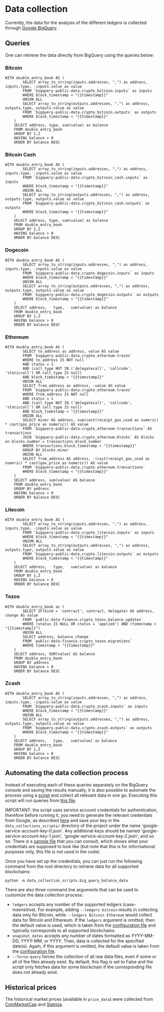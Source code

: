 # Data collection

Currently, the data for the analysis of the different ledgers is collected through 
[Google BigQuery](https://console.cloud.google.com/bigquery) .


## Queries

One can retrieve the data directly from BigQuery using the queries below:

### Bitcoin

```
WITH double_entry_book AS (
        SELECT array_to_string(inputs.addresses, ",") as address, inputs.type, -inputs.value as value
        FROM `bigquery-public-data.crypto_bitcoin.inputs` as inputs
        WHERE block_timestamp < "{{timestamp}}"
        UNION ALL
        SELECT array_to_string(outputs.addresses, ",") as address, outputs.type, outputs.value as value
        FROM `bigquery-public-data.crypto_bitcoin.outputs` as outputs
        WHERE block_timestamp < "{{timestamp}}"
    )
    SELECT address, type, sum(value) as balance
    FROM double_entry_book
    GROUP BY 1,2
    HAVING balance > 0
    ORDER BY balance DESC
```

### Bitcoin Cash

```
WITH double_entry_book AS (
        SELECT array_to_string(inputs.addresses, ",") as address, inputs.type, -inputs.value as value
        FROM `bigquery-public-data.crypto_bitcoin_cash.inputs` as inputs
        WHERE block_timestamp < "{{timestamp}}"
        UNION ALL
        SELECT array_to_string(outputs.addresses, ",") as address, outputs.type, outputs.value as value
        FROM `bigquery-public-data.crypto_bitcoin_cash.outputs` as outputs
        WHERE block_timestamp < "{{timestamp}}"
    )
    SELECT address, type, sum(value) as balance
    FROM double_entry_book
    GROUP BY 1,2
    HAVING balance > 0
    ORDER BY balance DESC
```

### Dogecoin

```
WITH double_entry_book AS (
        SELECT array_to_string(inputs.addresses, ",") as address, inputs.type, -inputs.value as value
        FROM `bigquery-public-data.crypto_dogecoin.inputs` as inputs
        WHERE block_timestamp < "{{timestamp}}"
        UNION ALL
        SELECT array_to_string(outputs.addresses, ",") as address, outputs.type, outputs.value as value
        FROM `bigquery-public-data.crypto_dogecoin.outputs` as outputs
        WHERE block_timestamp < "{{timestamp}}"
    )
    SELECT address,   type,   sum(value) as balance
    FROM double_entry_book
    GROUP BY 1,2
    HAVING balance > 0
    ORDER BY balance DESC
```

### Ethereum

```
WITH double_entry_book AS (
        SELECT to_address as address, value AS value
        FROM `bigquery-public-data.crypto_ethereum.traces`
        WHERE to_address IS NOT null
        AND status = 1
        AND (call_type NOT IN ('delegatecall', 'callcode', 'staticcall') OR call_type IS null)
        AND block_timestamp < "{{timestamp}}"
        UNION ALL
        SELECT from_address as address, -value AS value
        FROM `bigquery-public-data.crypto_ethereum.traces`
        WHERE from_address IS NOT null
        AND status = 1
        AND (call_type NOT IN ('delegatecall', 'callcode', 'staticcall') OR call_type IS null)
        AND block_timestamp < "{{timestamp}}"
        UNION ALL
        SELECT miner AS address, sum(cast(receipt_gas_used as numeric) * cast(gas_price as numeric)) AS value
        FROM `bigquery-public-data.crypto_ethereum.transactions` AS transactions
        JOIN `bigquery-public-data.crypto_ethereum.blocks` AS blocks on blocks.number = transactions.block_number
        WHERE transactions.block_timestamp < "{{timestamp}}"
        GROUP BY blocks.miner
        UNION ALL
        SELECT from_address AS address, -(cast(receipt_gas_used as numeric) * cast(gas_price as numeric)) AS value
        FROM `bigquery-public-data.crypto_ethereum.transactions`
        WHERE block_timestamp < "{{timestamp}}"
    )
    SELECT address, sum(value) AS balance
    FROM double_entry_book
    GROUP BY address
    HAVING balance > 0
    ORDER BY balance DESC
```

### Litecoin

```
WITH double_entry_book AS (
        SELECT array_to_string(inputs.addresses, ",") as address, inputs.type, -inputs.value as value
        FROM `bigquery-public-data.crypto_litecoin.inputs` as inputs
        WHERE block_timestamp < "{{timestamp}}"
        UNION ALL
        SELECT array_to_string(outputs.addresses, ",") as address, outputs.type, outputs.value as value
        FROM `bigquery-public-data.crypto_litecoin.outputs` as outputs
        WHERE block_timestamp < "{{timestamp}}"
    )
    SELECT address,   type,   sum(value) as balance
    FROM double_entry_book
    GROUP BY 1,2
    HAVING balance > 0
    ORDER BY balance DESC
```

### Tezos

```
WITH double_entry_book as (
        SELECT IF(kind = 'contract', contract, delegate) AS address, change AS value
        FROM `public-data-finance.crypto_tezos.balance_updates`
        WHERE (status IS NULL OR status = 'applied') AND (timestamp < "{{timestamp}}")
        UNION ALL
        SELECT address, balance_change
        FROM `public-data-finance.crypto_tezos.migrations`
        WHERE timestamp < "{{timestamp}}"
    )
    SELECT address, SUM(value) AS balance
    FROM double_entry_book
    GROUP BY address
    HAVING balance > 0
    ORDER BY balance DESC
```

### Zcash

```
WITH double_entry_book AS (
        SELECT array_to_string(inputs.addresses, ",") as address, inputs.type, -inputs.value as value
        FROM `bigquery-public-data.crypto_zcash.inputs` as inputs
        WHERE block_timestamp < "{{timestamp}}"
        UNION ALL
        SELECT array_to_string(outputs.addresses, ",") as address, outputs.type, outputs.value as value
        FROM `bigquery-public-data.crypto_zcash.outputs` as outputs
        WHERE block_timestamp < "{{timestamp}}"
    )
    SELECT address,   type,   sum(value) as balance
    FROM double_entry_book
    GROUP BY 1,2
    HAVING balance > 0
    ORDER BY balance DESC
```

## Automating the data collection process

Instead of executing each of these queries separately on the BigQuery console and saving the results manually, it is
also possible to automate the process using a
[script](https://github.com/Blockchain-Technology-Lab/tokenomics-decentralization/blob/main/data_collection_scripts/big_query_balance_data.py)
and collect all relevant data in one go. Executing this script will run queries
from [this file](https://github.com/Blockchain-Technology-Lab/tokenomics-decentralization/blob/main/data_collection_scripts/queries.yaml).

IMPORTANT: the script uses service account credentials for authentication, therefore before running it, you need to
generate the relevant credentials from Google, as described 
[here](https://developers.google.com/workspace/guides/create-credentials#service-account) and save your key in the
`data_collections_scripts/` directory of the project under the name 'google-service-account-key-0.json'. Any additional
keys should be named 'google-service-account-key-1.json', 'google-service-account-key-2.json', and so on.
There is a
[sample file](https://github.com/Blockchain-Technology-Lab/tokenomics-decentralization/blob/main/data_collection_scripts/google-service-account-key-SAMPLE.json) 
that you can consult, which shows what your credentials are supposed to look like (but note that this is for
informational purposes only, this file is not used in the code).

Once you have set up the credentials, you can just run the following command from the root
directory to retrieve data for all supported blockchains:

`python -m data_collection_scripts.big_query_balance_data`

There are also three command line arguments that can be used to customize the data collection process:

- `ledgers` accepts any number of the supported ledgers (case-insensitive). For example, adding `--ledgers bitcoin`
  results in collecting data only for Bitcoin, while `--ledgers Bitcoin Ethereum` would collect data for
  Bitcoin and Ethereum. If the `ledgers` argument is omitted, then the default value is used, which 
  is taken from the
  [configuration file](https://github.com/Blockchain-Technology-Lab/tokenomics-decentralization/blob/main/config.yaml)
  and typically corresponds to all supported blockchains.
- `snapshot_dates` accepts any number of dates formatted as YYYY-MM-DD, YYYY-MM, or YYYY. Then, data is collected for
  the specified date(s). Again, if this argument is omitted, the default value is taken from the 
  [configuration file](https://github.com/Blockchain-Technology-Lab/tokenomics-decentralization/blob/main/config.yaml).
- `--force-query` forces the collection of all raw data files, even if some or all of the files already
  exist. By default, this flag is set to False and the script only fetches data for some blockchain if the
  corresponding file does not already exist.

## Historical prices

The historical market prices (available in `price_data`) were collected from
[CoinMarketCap](https://coinmarketcap.com/) and
[Statista](https://www.statista.com/).
